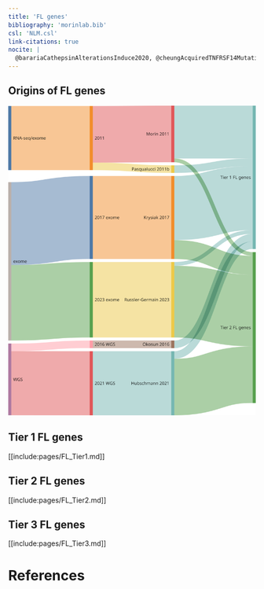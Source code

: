 ```yaml
---
title: 'FL genes'
bibliography: 'morinlab.bib'
csl: 'NLM.csl'
link-citations: true
nocite: |
  @barariaCathepsinAlterationsInduce2020, @cheungAcquiredTNFRSF14Mutations2010, @drevalGeneticSubdivisionsFollicular2023, @greenMutationsEarlyFollicular2015, @hubschmannMutationalMechanismsShaping2021, @krysiakRecurrentSomaticMutations2017, @laurentFollicularLymphomaComprises2024, @louissaintPediatrictypeNodalFollicular2016, @maSubtypespecificCooccurringGenetic2022, @morinFrequentMutationHistonemodifying2011, @morinSomaticMutationsAltering2010, @okosunRecurrentMTORC1activatingRRAGC2016, @pasqualucciInactivatingMutationsAcetyltransferase2011, @rossiAberrantSomaticHypermutation2006, @russler-germainMutationsAssociatedProgression2023, @yildizActivatingSTAT6Mutations2015
---
```


## Origins of FL genes

![](FL_sankey-1.svg)


## Tier 1 FL genes

[[include:pages/FL_Tier1.md]]

## Tier 2 FL genes

[[include:pages/FL_Tier2.md]]

## Tier 3 FL genes

[[include:pages/FL_Tier3.md]]

# References
